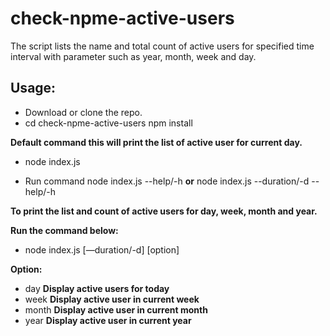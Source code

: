 # check-npme-active-users

The script lists the name and total count of active users for specified time interval with parameter such as year, month, week and day.

## Usage:

* Download or clone the repo.
* cd check-npme-active-users
npm install

**Default command this will print the list of active user for current day.**
* node index.js

* Run command node index.js --help/-h
		**or**
node index.js --duration/-d --help/-h

**To print the list and count of active users for day, week, month and year.**

**Run the command below:**

* node index.js [—duration/-d] [option]

**Option:**

* day	**Display active users for today**
* week	**Display active user in current week**
* month **Display active user in current month**
* year 	**Display active user in current year**


